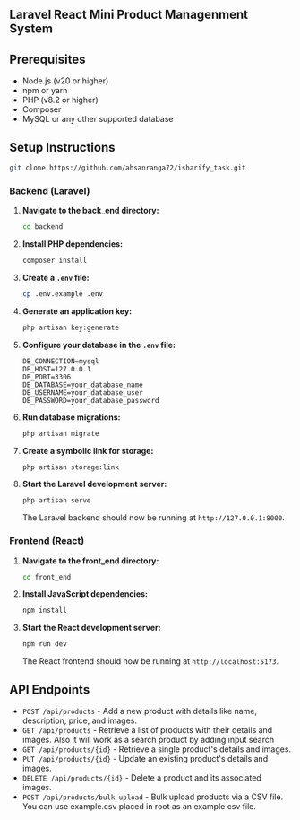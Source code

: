 ## Laravel React Mini Product Managenment System

## Prerequisites

- Node.js (v20 or higher)
- npm or yarn
- PHP (v8.2 or higher)
- Composer
- MySQL or any other supported database

## Setup Instructions

   ```sh
   git clone https://github.com/ahsanranga72/isharify_task.git
   ```

### Backend (Laravel)

1. **Navigate to the back_end directory:**

   ```sh
   cd backend
   ```

2. **Install PHP dependencies:**

   ```sh
   composer install
   ```

3. **Create a `.env` file:**

   ```sh
   cp .env.example .env
   ```

4. **Generate an application key:**

   ```sh
   php artisan key:generate
   ```

5. **Configure your database in the `.env` file:**

   ```dotenv
   DB_CONNECTION=mysql
   DB_HOST=127.0.0.1
   DB_PORT=3306
   DB_DATABASE=your_database_name
   DB_USERNAME=your_database_user
   DB_PASSWORD=your_database_password
   ```

6. **Run database migrations:**

   ```sh
   php artisan migrate
   ```

7. **Create a symbolic link for storage:**

   ```sh
   php artisan storage:link
   ```

8. **Start the Laravel development server:**

   ```sh
   php artisan serve
   ```

   The Laravel backend should now be running at `http://127.0.0.1:8000`.

### Frontend (React)

1. **Navigate to the front_end directory:**

   ```sh
   cd front_end
   ```

2. **Install JavaScript dependencies:**

   ```sh
   npm install
   ```

3. **Start the React development server:**

   ```sh
   npm run dev
   ```

   The React frontend should now be running at `http://localhost:5173`.

## API Endpoints

- `POST /api/products` - Add a new product with details like name, description, price, and images.
- `GET /api/products` - Retrieve a list of products with their details and images. Also it will work as a search product by adding input search
- `GET /api/products/{id}` - Retrieve a single product's details and images.
- `PUT /api/products/{id}` - Update an existing product's details and images.
- `DELETE /api/products/{id}` - Delete a product and its associated images.
- `POST /api/products/bulk-upload` - Bulk upload products via a CSV file. You can use example.csv placed in root as an example csv file.
